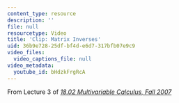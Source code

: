 ```yaml
---
content_type: resource
description: ''
file: null
resourcetype: Video
title: 'Clip: Matrix Inverses'
uid: 36b9e728-25df-bf4d-e6d7-317bfb07e9c9
video_files:
  video_captions_file: null
video_metadata:
  youtube_id: bHdzkFrgRcA
---
```


From Lecture 3 of [_18.02 Multivariable Calculus, Fall 2007_](/courses/18-02-multivariable-calculus-fall-2007/pages/video-lectures)